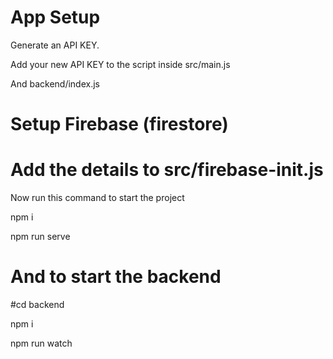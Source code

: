 # App Setup
 
Generate an API KEY.

Add your new API KEY to the script inside src/main.js

And backend/index.js



# Setup Firebase (firestore)

# Add the details to src/firebase-init.js

Now run this command to start the project

npm i

npm run serve

# And to start the backend

#cd backend

npm i

npm run watch
